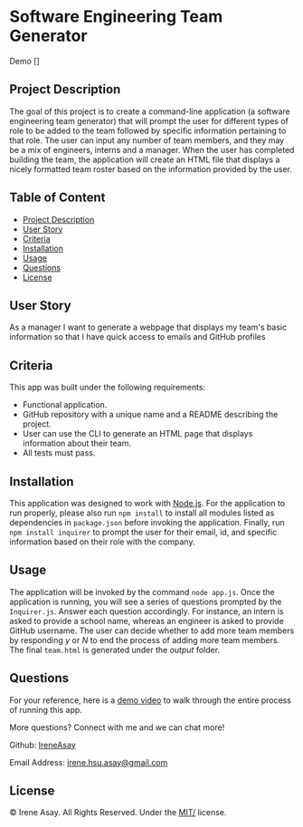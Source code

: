 # Software Engineering Team Generator
Demo []

## Project Description 
The goal of this project is to create a command-line application (a software engineering team generator) that will prompt the user for different types of role to be added to the team followed by specific information pertaining to that role. The user can input any number of team members, and they may be a mix of engineers, interns and a manager. When the user has completed building the team, the application will create an HTML file that displays a nicely formatted team roster based on the information provided by the user. 

## Table of Content

  - [Project Description](#project-description)
  - [User Story](#user-story)
  - [Criteria](#criteria)
  - [Installation](#installation)
  - [Usage](#usage)
  - [Questions](#questions)
  - [License](#license)

## User Story
As a manager
I want to generate a webpage that displays my team's basic information
so that I have quick access to emails and GitHub profiles


## Criteria

This app was built under the following requirements:

* Functional application.
* GitHub repository with a unique name and a README describing the project.
* User can use the CLI to generate an HTML page that displays information about their team.
* All tests must pass.


## Installation

This application was designed to work with [Node.js](https://nodejs.org/en/). For the application to run properly, please also run `npm install` to install all modules listed as dependencies in `package.json` before invoking the application. Finally, run `npm install inquirer` to prompt the user for their email, id, and specific information based on their role with the company. 


## Usage

The application will be invoked by the command `node app.js`. Once the application is running, you will see a series of questions prompted by the `Inquirer.js`. Answer each question accordingly. For instance, an intern is asked to provide a school name, whereas an engineer is asked to provide GitHub username. The user can decide whether to add more team members by responding *y* or *N* to end the process of adding more team members. The final `team.html` is generated under the *output* folder.


## Questions
For your reference, here is a [demo video]() to walk through the entire process of running this app.

More questions? Connect with me and we can chat more!

Github: <a href="https://github.com/IreneAsay" target="_blank">IreneAsay</a> 

Email Address: irene.hsu.asay@gmail.com


## License

© Irene Asay. All Rights Reserved. Under the [MIT/](./LICENSE) license.